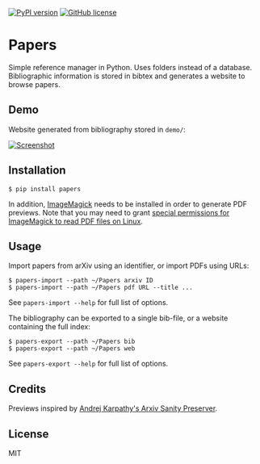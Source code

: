 [![PyPI version](https://badge.fury.io/py/papers.svg)](https://badge.fury.io/py/papers)
[![GitHub license](https://img.shields.io/github/license/jan-matthis/papers)](https://github.com/jan-matthis/papers/blob/master/LICENSE)

# Papers

Simple reference manager in Python. Uses folders instead of a database. Bibliographic information is stored in bibtex and generates a website to browse papers.


## Demo

Website generated from bibliography stored in `demo/`:

[![Screenshot](https://raw.githubusercontent.com/jan-matthis/papers/master/screenshot.png)](https://papers-demo.netlify.app)


## Installation

```commandline
$ pip install papers
```

In addition, [ImageMagick](https://imagemagick.org/script/download.php) needs to be installed in order to generate PDF previews. Note that you may need to grant [special permissions for ImageMagick to read PDF files on Linux](https://cromwell-intl.com/open-source/pdf-not-authorized.html).


## Usage

Import papers from arXiv using an identifier, or import PDFs using URLs:
```commandline
$ papers-import --path ~/Papers arxiv ID
$ papers-import --path ~/Papers pdf URL --title ...
```

See `papers-import --help` for full list of options.

The bibliography can be exported to a single bib-file, or a website containing the full index:

```
$ papers-export --path ~/Papers bib
$ papers-export --path ~/Papers web
```

See `papers-export --help` for full list of options.


## Credits

Previews inspired by [Andrej Karpathy's Arxiv Sanity Preserver](http://www.arxiv-sanity.com/).


## License

MIT
